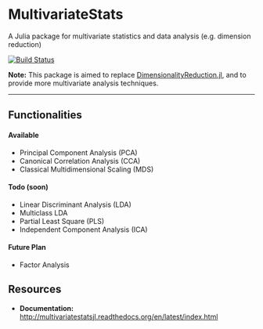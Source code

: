 # MultivariateStats

A Julia package for multivariate statistics and data analysis (e.g. dimension reduction)

[![Build Status](https://travis-ci.org/JuliaStats/MultivariateStats.jl.svg?branch=master)](https://travis-ci.org/JuliaStats/MultivariateStats.jl)

**Note:** This package is aimed to replace [DimensionalityReduction.jl](https://github.com/JuliaStats/DimensionalityReduction.jl), and to provide more multivariate analysis techniques.

-------

## Functionalities

#### Available

- Principal Component Analysis (PCA)
- Canonical Correlation Analysis (CCA)
- Classical Multidimensional Scaling (MDS)

#### Todo (soon)

- Linear Discriminant Analysis (LDA)
- Multiclass LDA
- Partial Least Square (PLS)
- Independent Component Analysis (ICA)

#### Future Plan

- Factor Analysis 

## Resources

- **Documentation:** <http://multivariatestatsjl.readthedocs.org/en/latest/index.html>
